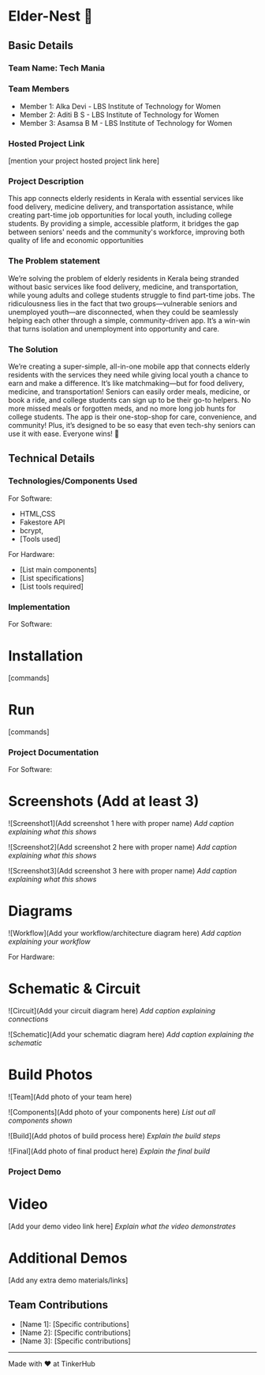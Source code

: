 # Elder-Nest 🎯


## Basic Details
### Team Name: Tech Mania


### Team Members
- Member 1: Alka Devi - LBS Institute of Technology for Women
- Member 2: Aditi B S - LBS Institute of Technology for Women
- Member 3: Asamsa B M - LBS Institute of Technology for Women

### Hosted Project Link
[mention your project hosted project link here]

### Project Description
This app connects elderly residents in Kerala with essential services like food delivery, medicine delivery, and transportation assistance, while creating part-time job opportunities for local youth, including college students. By providing a simple, accessible platform, it bridges the gap between seniors' needs and the community's workforce, improving both quality of life and economic opportunities

### The Problem statement
We’re solving the problem of elderly residents in Kerala being stranded without basic services like food delivery, medicine, and transportation, while young adults and college students struggle to find part-time jobs. The ridiculousness lies in the fact that two groups—vulnerable seniors and unemployed youth—are disconnected, when they could be seamlessly helping each other through a simple, community-driven app. It’s a win-win that turns isolation and unemployment into opportunity and care.

### The Solution
We’re creating a super-simple, all-in-one mobile app that connects elderly residents with the services they need while giving local youth a chance to earn and make a difference. It’s like matchmaking—but for food delivery, medicine, and transportation! Seniors can easily order meals, medicine, or book a ride, and college students can sign up to be their go-to helpers. No more missed meals or forgotten meds, and no more long job hunts for college students. The app is their one-stop-shop for care, convenience, and community! Plus, it’s designed to be so easy that even tech-shy seniors can use it with ease. Everyone wins! 🙌

## Technical Details
### Technologies/Components Used
For Software:
- HTML,CSS
- Fakestore API
- bcrypt,
- [Tools used]

For Hardware:
- [List main components]
- [List specifications]
- [List tools required]

### Implementation
For Software:
# Installation
[commands]

# Run
[commands]

### Project Documentation
For Software:

# Screenshots (Add at least 3)
![Screenshot1](Add screenshot 1 here with proper name)
*Add caption explaining what this shows*

![Screenshot2](Add screenshot 2 here with proper name)
*Add caption explaining what this shows*

![Screenshot3](Add screenshot 3 here with proper name)
*Add caption explaining what this shows*

# Diagrams
![Workflow](Add your workflow/architecture diagram here)
*Add caption explaining your workflow*

For Hardware:

# Schematic & Circuit
![Circuit](Add your circuit diagram here)
*Add caption explaining connections*

![Schematic](Add your schematic diagram here)
*Add caption explaining the schematic*

# Build Photos
![Team](Add photo of your team here)


![Components](Add photo of your components here)
*List out all components shown*

![Build](Add photos of build process here)
*Explain the build steps*

![Final](Add photo of final product here)
*Explain the final build*

### Project Demo
# Video
[Add your demo video link here]
*Explain what the video demonstrates*

# Additional Demos
[Add any extra demo materials/links]

## Team Contributions
- [Name 1]: [Specific contributions]
- [Name 2]: [Specific contributions]
- [Name 3]: [Specific contributions]

---
Made with ❤️ at TinkerHub
